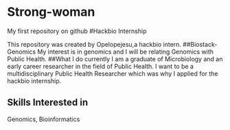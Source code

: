 # Strong-woman
My first repository on github
#Hackbio Internship

This repository was created by Opelopejesu,a hackbio intern.
##Biostack-Genomics
My interest is in genomics and I will be relating Genomics with Public Health.
##What I do currently
I am a graduate of Microbiology and an early career researcher in the field of Public Health. I want to be a multidisciplinary Public Health Researcher which was why I applied for the hackbio internship.
## Skills Interested in
Genomics, Bioinformatics
